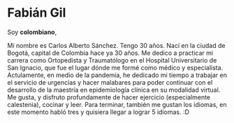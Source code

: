 
# Fabián Gil

Soy **colombiano**, 

Mi nombre es Carlos Alberto Sánchez. Tengo 30 años. Nací en la ciudad de Bogotá, capital de Colombia hace ya 30 años. 
Me dedico a practicar mi carrera como Ortopedista y Traumatólogo en el Hospital Universitario de San Ignacio, que fue el lugar dónde me formé como médico y especialista.
Actulamente, en medio de la pandemia, he dedicado mi tiempo a trabajar en el servicio de urgencias y hacer malabares para poder continuar con el desarrollo de la maestría en epidemiología clínica en su modalidad virtual. 
Me gusta, y disfruto profundamente de hacer ejercicio (especialmente calestenia), cocinar y leer.
Para terminar, también me gustan los idiomas, en este momento habló tres y quisiera llegar a lograr 5 idiomas.
:D
